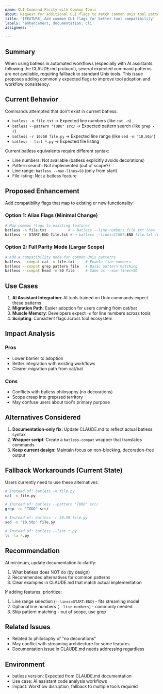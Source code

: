 ```yaml
---
name: CLI Command Parity with Common Tools
about: Request for additional CLI flags to match common Unix tool patterns
title: '[FEATURE] Add common CLI flags for better tool compatibility'
labels: 'enhancement, documentation, cli'
assignees: ''

---
```


## Summary

When using batless in automated workflows (especially with AI assistants following the CLAUDE.md protocol), several expected command patterns are not available, requiring fallback to standard Unix tools. This issue proposes adding commonly expected flags to improve tool adoption and workflow consistency.

## Current Behavior

Commands attempted that don't exist in current batless:

- `batless -n file.txt` → Expected line numbers (like `cat -n`)
- `batless --pattern "TODO" src/` → Expected pattern search (like `grep -r`)
- `batless -r 10:50 file.py` → Expected line range (like `sed -n '10,50p'`)
- `batless --list *.py` → Expected file listing

Current batless equivalents require different syntax:

- Line numbers: Not available (batless explicitly avoids decorations)
- Pattern search: Not implemented (out of scope?)
- Line range: `batless --max-lines=50` (only from start)
- File listing: Not a batless feature

## Proposed Enhancement

Add compatibility flags that map to existing or new functionality:

### Option 1: Alias Flags (Minimal Change)

```bash
# Map common flags to existing features
batless -n file.txt          # → batless --line-numbers file.txt (new feature)
batless -r START:END file.txt # → batless --lines=START:END file.txt (new feature)
```

### Option 2: Full Parity Mode (Larger Scope)

```bash
# Add a compatibility mode for common Unix patterns
batless --compat cat -n file.txt     # Enable line numbers
batless --compat grep pattern file   # Basic pattern matching
batless --compat head -n 50 file     # Same as --max-lines=50
```

## Use Cases

1. **AI Assistant Integration**: AI tools trained on Unix commands expect these patterns
2. **Migration Path**: Easier adoption for users coming from cat/bat
3. **Muscle Memory**: Developers expect `-n` for line numbers across tools
4. **Scripting**: Consistent flags across tool ecosystem

## Impact Analysis

### Pros

- Lower barrier to adoption
- Better integration with existing workflows
- Clearer migration path from cat/bat

### Cons

- Conflicts with batless philosophy (no decorations)
- Scope creep into grep/sed territory
- May confuse users about tool's primary purpose

## Alternatives Considered

1. **Documentation-only fix**: Update CLAUDE.md to reflect actual batless syntax
2. **Wrapper script**: Create a `batless-compat` wrapper that translates commands
3. **Keep current design**: Maintain focus on non-blocking, decoration-free output

## Fallback Workarounds (Current State)

Users currently need to use these alternatives:

```bash
# Instead of: batless -n file.py
cat -n file.py

# Instead of: batless --pattern "TODO" src/
grep -rn "TODO" src/

# Instead of: batless -r 10:50 file.py
sed -n '10,50p' file.py

# Instead of: batless --list *.py
ls -la *.py
```

## Recommendation

At minimum, update documentation to clarify:

1. What batless does NOT do (by design)
2. Recommended alternatives for common patterns
3. Clear examples in CLAUDE.md that match actual implementation

If adding features, prioritize:

1. Line range selection (`--lines=START:END`) - fits streaming model
2. Optional line numbers (`--line-numbers`) - commonly needed
3. Skip pattern matching - out of scope, use grep

## Related Issues

- Related to philosophy of "no decorations"
- May conflict with streaming architecture for some features
- Documentation issue in CLAUDE.md needs addressing regardless

## Environment

- batless version: Expected from CLAUDE.md documentation
- Use case: AI assistant code analysis workflows
- Impact: Workflow disruption, fallback to multiple tools required
